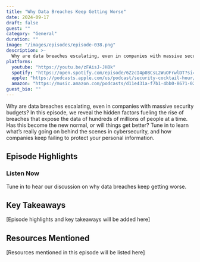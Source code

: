 ```yaml
---
title: "Why Data Breaches Keep Getting Worse"
date: 2024-09-17
draft: false
guest: ""
category: "General"
duration: ""
image: "/images/episodes/episode-038.png"
description: >-
  Why are data breaches escalating, even in companies with massive security budgets? In this episode, we reveal the hidden factors fueling the rise of breaches that expose the data of hundreds of millions of people at a time. Has this become the new normal, or will things get better? Tune in to learn what’s really going on behind the scenes in cybersecurity, and how companies keep failing to protect your personal information.
platforms:
  youtube: "https://youtu.be/zFAisJ-JH8k"
  spotify: "https://open.spotify.com/episode/6ZzcI4p08CsL2WuOFrwlDT?si=ce210557041b4bae"
  apple: "https://podcasts.apple.com/us/podcast/security-cocktail-hour/id1679376200?i=1000669831394"
  amazon: "https://music.amazon.com/podcasts/d11e431a-f7b1-4bb0-8671-024afce9ade6/security-cocktail-hour"
guest_bio: ""
---
```


Why are data breaches escalating, even in companies with massive security budgets? In this episode, we reveal the hidden factors fueling the rise of breaches that expose the data of hundreds of millions of people at a time. Has this become the new normal, or will things get better? Tune in to learn what’s really going on behind the scenes in cybersecurity, and how companies keep failing to protect your personal information.

## Episode Highlights

### Listen Now

Tune in to hear our discussion on why data breaches keep getting worse.

## Key Takeaways

[Episode highlights and key takeaways will be added here]

## Resources Mentioned

[Resources mentioned in this episode will be listed here]




